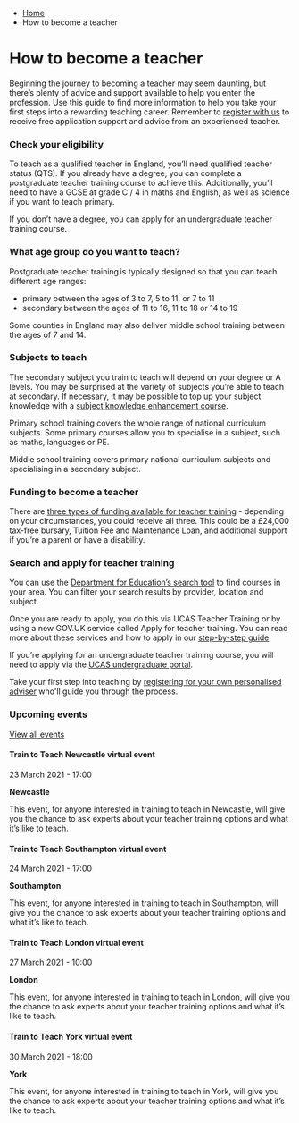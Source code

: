 *   [Home](/)
*   How to become a teacher

How to become a teacher
=======================

Beginning the journey to becoming a teacher may seem daunting, but there’s plenty of advice and support available to help you enter the profession. Use this guide to find more information to help you take your first steps into a rewarding teaching career. Remember to [register with us](https://getintoteaching.education.gov.uk/user/register) to receive free application support and advice from an experienced teacher.

### Check your eligibility 

To teach as a qualified teacher in England, you’ll need qualified teacher status (QTS). If you already have a degree, you can complete a postgraduate teacher training course to achieve this. Additionally, you’ll need to have a GCSE at grade C / 4 in maths and English, as well as science if you want to teach primary. 

If you don’t have a degree, you can apply for an undergraduate teacher training course. 

### What age group do you want to teach?  

Postgraduate teacher training is typically designed so that you can teach different age ranges:   

*   primary between the ages of 3 to 7, 5 to 11, or 7 to 11  
*   secondary between the ages of 11 to 16, 11 to 18 or 14 to 19

Some counties in England may also deliver middle school training between the ages of 7 and 14.  

### Subjects to teach 

The secondary subject you train to teach will depend on your degree or A levels. You may be surprised at the variety of subjects you’re able to teach at secondary. If necessary, it may be possible to top up your subject knowledge with a [subject knowledge enhancement course](https://getintoteaching.education.gov.uk/explore-my-options/teacher-training-routes/subject-knowledge-enhancement-ske-courses). 

Primary school training covers the whole range of national curriculum subjects. Some primary courses allow you to specialise in a subject, such as maths, languages or PE.

Middle school training covers primary national curriculum subjects and specialising in a secondary subject.

### Funding to become a teacher  

There are [three types of funding available for teacher training](https://getintoteaching.education.gov.uk/funding-my-teacher-training) - depending on your circumstances, you could receive all three. This could be a £24,000 tax-free bursary, Tuition Fee and Maintenance Loan, and additional support if you’re a parent or have a disability.    

### Search and apply for teacher training   

You can use the [Department for Education’s search tool](https://www.gov.uk/guidance/find-postgraduate-teacher-training-courses-in-england) to find courses in your area. You can filter your search results by provider, location and subject.   

Once you are ready to apply, you do this via UCAS Teacher Training or by using a new GOV.UK service called Apply for teacher training. You can read more about these services and how to apply in our [step-by-step guide](https://getintoteaching.education.gov.uk/how-to-apply-for-teacher-training). 

If you’re applying for an undergraduate teacher training course, you will need to apply via the [UCAS undergraduate portal](https://www.ucas.com/ucas-undergraduate-apply-and-track).    

Take your first step into teaching by [registering for your own personalised adviser](https://getintoteaching.education.gov.uk/user/register) who'll guide you through the process. 

### Upcoming events

[View all events](/teaching-events)

[](/teaching-events/train-to-teach-events/train-to-teach-newcastle-virtual-event-230321)

#### Train to Teach Newcastle virtual event

23 March 2021 - 17:00

**Newcastle**

This event, for anyone interested in training to teach in Newcastle, will give you the chance to ask experts about your teacher training options and what it’s like to teach.

[](/teaching-events/train-to-teach-events/train-to-teach-southampton-virtual-event-240321)

#### Train to Teach Southampton virtual event

24 March 2021 - 17:00

**Southampton**

This event, for anyone interested in training to teach in Southampton, will give you the chance to ask experts about your teacher training options and what it’s like to teach.

[](/teaching-events/train-to-teach-events/train-to-teach-london-virtual-event-270321)

#### Train to Teach London virtual event

27 March 2021 - 10:00

**London**

This event, for anyone interested in training to teach in London, will give you the chance to ask experts about your teacher training options and what it’s like to teach.

[](/teaching-events/train-to-teach-events/train-to-teach-york-virtual-event-300321)

#### Train to Teach York virtual event

30 March 2021 - 18:00

**York**

This event, for anyone interested in training to teach in York, will give you the chance to ask experts about your teacher training options and what it’s like to teach.